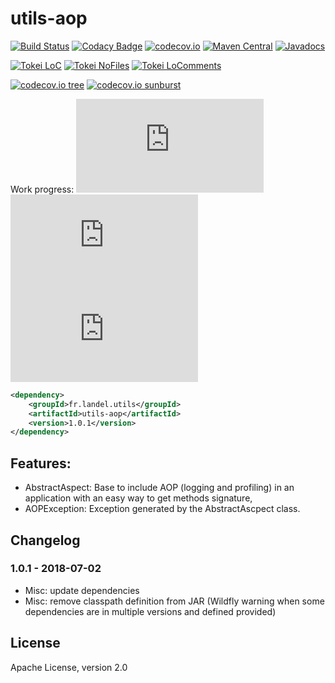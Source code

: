 # utils-aop

[![Build Status](https://api.travis-ci.org/Gilandel/utils-aop.svg?branch=master)](https://travis-ci.org/Gilandel/utils-aop/builds)
[![Codacy Badge](https://api.codacy.com/project/badge/Grade/778ffc15500647ce9d54b74fba878c8e)](https://www.codacy.com/app/gilles/utils-aop)
[![codecov.io](https://codecov.io/github/Gilandel/utils-aop/coverage.svg?branch=master)](https://codecov.io/github/Gilandel/utils-aop?branch=master)
[![Maven Central](https://maven-badges.herokuapp.com/maven-central/fr.landel.utils/utils-aop/badge.svg)](https://maven-badges.herokuapp.com/maven-central/fr.landel.utils/utils-aop)
[![Javadocs](http://www.javadoc.io/badge/fr.landel.utils/utils-aop.svg)](http://www.javadoc.io/doc/fr.landel.utils/utils-aop)

[![Tokei LoC](https://tokei.rs/b1/github/Gilandel/utils-aop)](https://github.com/Aaronepower/tokei)
[![Tokei NoFiles](https://tokei.rs/b1/github/Gilandel/utils-aop?category=files)](https://github.com/Aaronepower/tokei)
[![Tokei LoComments](https://tokei.rs/b1/github/Gilandel/utils-aop?category=comments)](https://github.com/Aaronepower/tokei)

[![codecov.io tree](https://codecov.io/gh/Gilandel/utils-aop/branch/master/graphs/tree.svg)](https://codecov.io/gh/Gilandel/utils-aop/branch/master)
[![codecov.io sunburst](https://codecov.io/gh/Gilandel/utils-aop/branch/master/graphs/sunburst.svg)](https://codecov.io/gh/Gilandel/utils-aop/branch/master)

Work progress:
![Code status](http://vbc3.com/script/progressbar.php?text=Code&progress=100)
![Test status](http://vbc3.com/script/progressbar.php?text=Test&progress=100)
![JavaDoc status](http://vbc3.com/script/progressbar.php?text=JavaDoc&progress=100)

```xml
<dependency>
	<groupId>fr.landel.utils</groupId>
	<artifactId>utils-aop</artifactId>
	<version>1.0.1</version>
</dependency>
```

## Features:
- AbstractAspect: Base to include AOP (logging and profiling) in an application with an easy way to get methods signature,
- AOPException: Exception generated by the AbstractAscpect class.

## Changelog
### 1.0.1 - 2018-07-02
- Misc: update dependencies
- Misc: remove classpath definition from JAR (Wildfly warning when some dependencies are in multiple versions and defined provided)

## License
Apache License, version 2.0